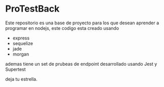 # ProTestBack

Este repositorio es una base de proyecto para los que desean aprender a programar en nodejs, este codigo esta creado usando 

  - express
  - sequelize
  - jade
  - morgan

ademas tiene un set de prubeas de endpoint desarrollado usando Jest y Supertest

deja tu estrella.
